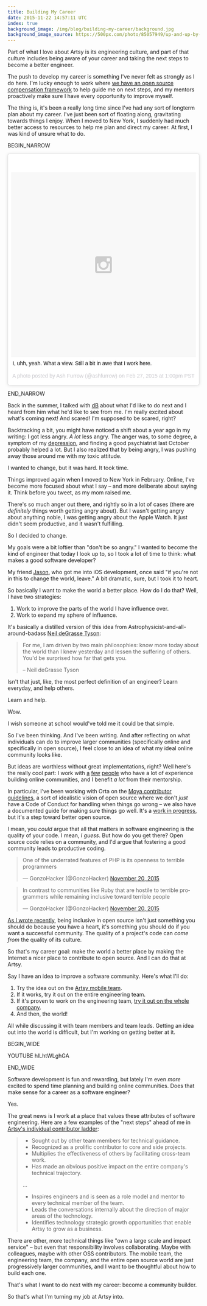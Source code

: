 ```yaml
---
title: Building My Career
date: 2015-11-22 14:57:11 UTC
index: true
background_image: /img/blog/building-my-career/background.jpg
background_image_source: https://500px.com/photo/85057949/up-and-up-by-ash-furrow
---
```


Part of what I love about Artsy is its engineering culture, and part of that culture includes being aware of your career and taking the next steps to become a better engineer. 

The push to develop my career is something I've never felt as strongly as I do here. I'm lucky enough to work where [we have an open source compensation framework](http://artsy.github.io/blog/2015/04/03/artsy-engineering-compensation-framework/) to help guide me on next steps, and my mentors proactively make sure I have every opportunity to improve myself.

<!-- more -->

The thing is, it's been a really long time since I've had any sort of longterm plan about my career. I've just been sort of floating along, gravitating towards things I enjoy. When I moved to New York, I suddenly had much better access to resources to help me plan and direct my career. At first, I was kind of unsure what to do.

BEGIN_NARROW

<blockquote class="instagram-media" data-instgrm-captioned data-instgrm-version="6" style=" background:#FFF; border:0; border-radius:3px; box-shadow:0 0 1px 0 rgba(0,0,0,0.5),0 1px 10px 0 rgba(0,0,0,0.15); margin: 1px; padding:0; width:99.375%; width:-webkit-calc(100% - 2px); width:calc(100% - 2px);"><div style="padding:8px;"> <div style=" background:#F8F8F8; line-height:0; margin-top:40px; padding:50% 0; text-align:center; width:100%;"> <div style=" background:url(data:image/png;base64,iVBORw0KGgoAAAANSUhEUgAAACwAAAAsCAMAAAApWqozAAAAGFBMVEUiIiI9PT0eHh4gIB4hIBkcHBwcHBwcHBydr+JQAAAACHRSTlMABA4YHyQsM5jtaMwAAADfSURBVDjL7ZVBEgMhCAQBAf//42xcNbpAqakcM0ftUmFAAIBE81IqBJdS3lS6zs3bIpB9WED3YYXFPmHRfT8sgyrCP1x8uEUxLMzNWElFOYCV6mHWWwMzdPEKHlhLw7NWJqkHc4uIZphavDzA2JPzUDsBZziNae2S6owH8xPmX8G7zzgKEOPUoYHvGz1TBCxMkd3kwNVbU0gKHkx+iZILf77IofhrY1nYFnB/lQPb79drWOyJVa/DAvg9B/rLB4cC+Nqgdz/TvBbBnr6GBReqn/nRmDgaQEej7WhonozjF+Y2I/fZou/qAAAAAElFTkSuQmCC); display:block; height:44px; margin:0 auto -44px; position:relative; top:-22px; width:44px;"></div></div> <p style=" margin:8px 0 0 0; padding:0 4px;"> <a href="https://www.instagram.com/p/znnMI4DBhI/" style=" color:#000; font-family:Arial,sans-serif; font-size:14px; font-style:normal; font-weight:normal; line-height:17px; text-decoration:none; word-wrap:break-word;" target="_blank">I, uhh, yeah. What a view. Still a bit in awe that I work here.</a></p> <p style=" color:#c9c8cd; font-family:Arial,sans-serif; font-size:14px; line-height:17px; margin-bottom:0; margin-top:8px; overflow:hidden; padding:8px 0 7px; text-align:center; text-overflow:ellipsis; white-space:nowrap;">A photo posted by Ash Furrow (@ashfurrow) on <time style=" font-family:Arial,sans-serif; font-size:14px; line-height:17px;" datetime="2015-02-27T21:00:57+00:00">Feb 27, 2015 at 1:00pm PST</time></p></div></blockquote>

END_NARROW

Back in the summer, I talked with [dB](https://twitter.com/dblockdotorg) about what I'd like to do next and I heard from him what he'd like to see from me. I'm really excited about what's coming next! And scared! I'm supposed to be scared, right?

Backtracking a bit, you might have noticed a shift about a year ago in my writing: I got less angry. _A lot_ less angry. The anger was, to some degree, a symptom of my [depression](https://twitter.com/girlziplocked/status/664824688435027968), and finding a good psychiatrist last October probably helped a lot. But I also realized that by being angry, I was pushing away those around me with my toxic attitude.

I wanted to change, but it was hard. It took time.

Things improved again when I moved to New York in February. Online, I've become more focused about what I say – and more deliberate about saying it. Think before you tweet, as my mom raised me.

There's so much anger out there, and rightly so in a lot of cases (there are _definitely_ things worth getting angry about). But I wasn't getting angry about anything noble, I was getting angry about the Apple Watch. It just didn't seem productive, and it wasn't fulfilling.

So I decided to change.

My goals were a bit loftier than "don't be so angry." I wanted to become the kind of engineer that today I look up to, so I took a lot of time to think: what makes a good software developer?

My friend [Jason](https://twitter.com/jasonbrennan), who got me into iOS development, once said "if you're not in this to change the world, leave." A bit dramatic, sure, but I took it to heart.

So basically I want to make the world a better place. How do I do that? Well, I have two strategies:

1. Work to improve the parts of the world I have influence over.
1. Work to expand my sphere of influence.

It's basically a distilled version of this idea from Astrophysicist-and-all-around-badass [Neil deGrasse Tyson](https://twitter.com/neiltyson):

> For me, I am driven by two main philosophies: know more today about the world than I knew yesterday and lessen the suffering of others. You'd be surprised how far that gets you.
>
> – Neil deGrasse Tyson

Isn't that just, like, the most perfect definition of an engineer? Learn everyday, and help others.

Learn and help. 

Wow.

I wish someone at school would've told me it could be that simple.

So I've been thinking. And I've been writing. And after reflecting on what individuals can do to improve larger communities (specifically online and specifically in open source), I feel close to an idea of what my ideal online community looks like.

But ideas are worthless without great implementations, right? Well here's the really cool part: I work with [a](https://twitter.com/orta) [few](https://twitter.com/dblockdotorg) [people](https://twitter.com/alloy) who have a lot of experience building online communities, and I benefit _a lot_ from their mentorship.

In particular, I've been working with Orta on the [Moya contributor guidelines](https://github.com/Moya/contributors), a sort of idealistic vision of open source where we don't _just_ have a Code of Conduct for handling when things go wrong – we also have a documented guide for making sure things go well. It's a [work in progress](https://github.com/Moya/contributors/releases), but it's a step toward better open source.

I mean, you _could_ argue that all that matters in software engineering is the quality of your code. I mean, _I guess_. But how do you get there? Open source code relies on a community, and I'd argue that fostering a good community leads to productive coding.

<blockquote class="twitter-tweet" lang="en"><p lang="en" dir="ltr">One of the underrated features of PHP is its openness to terrible programmers</p>&mdash; GonzoHacker (@GonzoHacker) <a href="https://twitter.com/GonzoHacker/status/667785301276798976">November 20, 2015</a></blockquote> 

<blockquote class="twitter-tweet" lang="en"><p lang="en" dir="ltr">In contrast to communities like Ruby that are hostile to terrible programmers while remaining inclusive toward terrible people</p>&mdash; GonzoHacker (@GonzoHacker) <a href="https://twitter.com/GonzoHacker/status/667787890445844481">November 20, 2015</a></blockquote> 

[As I wrote recently](/blog/being-polite-in-open-source/), being inclusive in open source isn't just something you should do because you have a heart, it's something you should do if you want a successful community. The quality of a project's code can _come from_ the quality of its culture.

So that's my career goal: make the world a better place by making the Internet a nicer place to contribute to open source. And I can do that at Artsy.

Say I have an idea to improve a software community. Here's what I'll do:

1. Try the idea out on the [Artsy mobile team](https://github.com/artsy/mobile).
1. If it works, try it out on the entire engineering team.
1. If it's proven to work on the engineering team, [try it out on the whole company](https://www.artsy.net/article/remy-ferber-open-sourcing-company-culture-at-artsy).
1. And then, the world!

All while discussing it with team members and team leads. Getting an idea out into the world is difficult, but I'm working on getting better at it.

BEGIN_WIDE

YOUTUBE hlLhtWLghGA

END_WIDE

Software development is fun and rewarding, but lately I'm even _more_ excited to spend time planning and building online communities. Does that make sense for a career as a software engineer?

Yes. 

The great news is I work at a place that values these attributes of software engineering. Here are a few examples of the "next steps" ahead of me in [Artsy's individual contributor ladder](http://artsy.github.io/blog/2015/04/03/artsy-engineering-compensation-framework/):

> - Sought out by other team members for technical guidance.
> - Recognized as a prolific contributor to core and side projects.
> - Multiplies the effectiveness of others by facilitating cross-team work.
> - Has made an obvious positive impact on the entire company's technical trajectory.
> 
> ...
> 
> - Inspires engineers and is seen as a role model and mentor to every technical member of the team.
> - Leads the conversations internally about the direction of major areas of the technology.
> - Identifies technology strategic growth opportunities that enable Artsy to grow as a business.

There are other, more technical things like "own a large scale and impact service" – but even that responsibility involves collaborating. Maybe with colleagues, maybe with other OSS contributors. The mobile team, the engineering team, the company, and the entire open source world are just progressively larger communities, and I want to be thoughtful about how to build each one.

That's what I want to do next with my career: become a community builder.

So that's what I'm turning my job at Artsy into.

<script async src="//platform.twitter.com/widgets.js" charset="utf-8"></script>
<script async defer src="//platform.instagram.com/en_US/embeds.js"></script>
